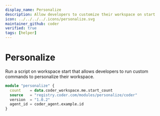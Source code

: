 ```yaml
---
display_name: Personalize
description: Allow developers to customize their workspace on start
icon: ../../../../.icons/personalize.svg
maintainer_github: coder
verified: true
tags: [helper]
---
```


# Personalize

Run a script on workspace start that allows developers to run custom commands to personalize their workspace.

```tf
module "personalize" {
  count    = data.coder_workspace.me.start_count
  source   = "registry.coder.com/modules/personalize/coder"
  version  = "1.0.2"
  agent_id = coder_agent.example.id
}
```
